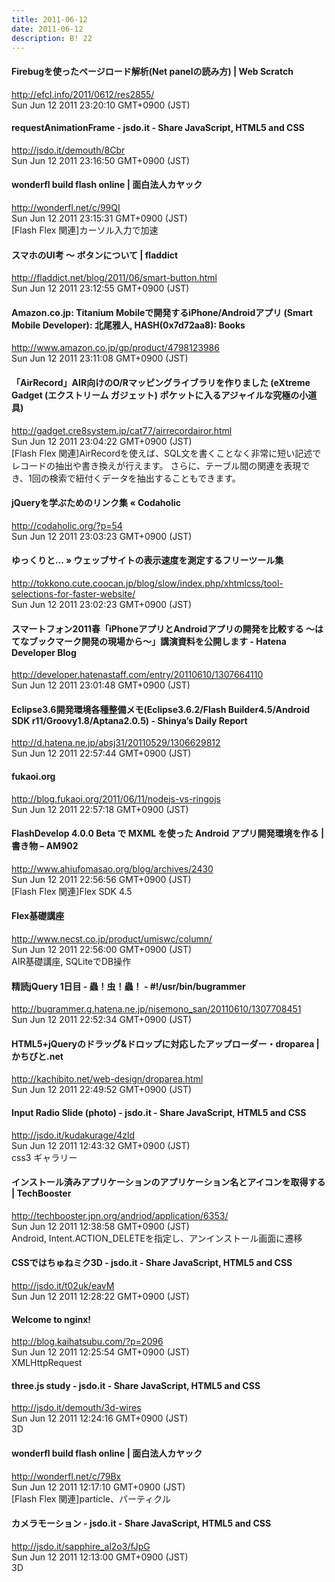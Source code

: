 ```yaml
---
title: 2011-06-12
date: 2011-06-12
description: B! 22
---
```


####                 Firebugを使ったページロード解析(Net panelの読み方) | Web Scratch            
http://efcl.info/2011/0612/res2855/<br>
Sun Jun 12 2011 23:20:10 GMT+0900 (JST)<br>


#### requestAnimationFrame - jsdo.it - Share JavaScript, HTML5 and CSS
http://jsdo.it/demouth/8Cbr<br>
Sun Jun 12 2011 23:16:50 GMT+0900 (JST)<br>


#### wonderfl build flash online | 面白法人カヤック
http://wonderfl.net/c/99QI<br>
Sun Jun 12 2011 23:15:31 GMT+0900 (JST)<br>
[Flash Flex 関連]カーソル入力で加速


#### スマホのUI考 〜 ボタンについて | fladdict
http://fladdict.net/blog/2011/06/smart-button.html<br>
Sun Jun 12 2011 23:12:55 GMT+0900 (JST)<br>


#### Amazon.co.jp: Titanium Mobileで開発するiPhone/Androidアプリ (Smart Mobile Developer): 北尾雅人, HASH(0x7d72aa8): Books
http://www.amazon.co.jp/gp/product/4798123986<br>
Sun Jun 12 2011 23:11:08 GMT+0900 (JST)<br>


#### 「AirRecord」AIR向けのO/Rマッピングライブラリを作りました (eXtreme Gadget (エクストリーム ガジェット) ポケットに入るアジャイルな究極の小道具)
http://gadget.cre8system.jp/cat77/airrecordairor.html<br>
Sun Jun 12 2011 23:04:22 GMT+0900 (JST)<br>
[Flash Flex 関連]AirRecordを使えば、SQL文を書くことなく非常に短い記述でレコードの抽出や書き換えが行えます。 さらに、テーブル間の関連を表現でき、1回の検索で紐付くデータを抽出することもできます。


#### jQueryを学ぶためのリンク集 «  Codaholic
http://codaholic.org/?p=54<br>
Sun Jun 12 2011 23:03:23 GMT+0900 (JST)<br>


#### ゆっくりと… » ウェッブサイトの表示速度を測定するフリーツール集
http://tokkono.cute.coocan.jp/blog/slow/index.php/xhtmlcss/tool-selections-for-faster-website/<br>
Sun Jun 12 2011 23:02:23 GMT+0900 (JST)<br>


#### スマートフォン2011春「iPhoneアプリとAndroidアプリの開発を比較する 〜はてなブックマーク開発の現場から〜」講演資料を公開します - Hatena Developer Blog
http://developer.hatenastaff.com/entry/20110610/1307664110<br>
Sun Jun 12 2011 23:01:48 GMT+0900 (JST)<br>


#### Eclipse3.6開発環境各種整備メモ(Eclipse3.6.2/Flash Builder4.5/Android SDK r11/Groovy1.8/Aptana2.0.5) - Shinya’s Daily Report
http://d.hatena.ne.jp/absj31/20110529/1306629812<br>
Sun Jun 12 2011 22:57:44 GMT+0900 (JST)<br>


#### fukaoi.org
http://blog.fukaoi.org/2011/06/11/nodejs-vs-ringojs<br>
Sun Jun 12 2011 22:57:18 GMT+0900 (JST)<br>


#### FlashDevelop 4.0.0 Beta で MXML を使った Android アプリ開発環境を作る | 書き物 – AM902
http://www.ahiufomasao.org/blog/archives/2430<br>
Sun Jun 12 2011 22:56:56 GMT+0900 (JST)<br>
[Flash Flex 関連]Flex SDK 4.5


#### Flex基礎講座
http://www.necst.co.jp/product/umiswc/column/<br>
Sun Jun 12 2011 22:56:00 GMT+0900 (JST)<br>
AIR基礎講座, SQLiteでDB操作


#### 精読jQuery 1日目 - 蟲！虫！蟲！ - #!/usr/bin/bugrammer 
http://bugrammer.g.hatena.ne.jp/nisemono_san/20110610/1307708451<br>
Sun Jun 12 2011 22:52:34 GMT+0900 (JST)<br>


#### HTML5+jQueryのドラッグ&ドロップに対応したアップローダー・droparea | かちびと.net
http://kachibito.net/web-design/droparea.html<br>
Sun Jun 12 2011 22:49:52 GMT+0900 (JST)<br>


#### Input Radio Slide (photo) - jsdo.it - Share JavaScript, HTML5 and CSS
http://jsdo.it/kudakurage/4zld<br>
Sun Jun 12 2011 12:43:32 GMT+0900 (JST)<br>
css3 ギャラリー


#### インストール済みアプリケーションのアプリケーション名とアイコンを取得する | TechBooster
http://techbooster.jpn.org/andriod/application/6353/<br>
Sun Jun 12 2011 12:38:58 GMT+0900 (JST)<br>
Android, Intent.ACTION_DELETEを指定し、アンインストール画面に遷移


#### CSSではちゅねミク3D - jsdo.it - Share JavaScript, HTML5 and CSS
http://jsdo.it/t02uk/eavM<br>
Sun Jun 12 2011 12:28:22 GMT+0900 (JST)<br>


#### Welcome to nginx!
http://blog.kaihatsubu.com/?p=2096<br>
Sun Jun 12 2011 12:25:54 GMT+0900 (JST)<br>
XMLHttpRequest


#### three.js study - jsdo.it - Share JavaScript, HTML5 and CSS
http://jsdo.it/demouth/3d-wires<br>
Sun Jun 12 2011 12:24:16 GMT+0900 (JST)<br>
3D


#### wonderfl build flash online | 面白法人カヤック
http://wonderfl.net/c/79Bx<br>
Sun Jun 12 2011 12:17:10 GMT+0900 (JST)<br>
[Flash Flex 関連]particle、パーティクル


#### カメラモーション - jsdo.it - Share JavaScript, HTML5 and CSS
http://jsdo.it/sapphire_al2o3/fJpG<br>
Sun Jun 12 2011 12:13:00 GMT+0900 (JST)<br>
3D



